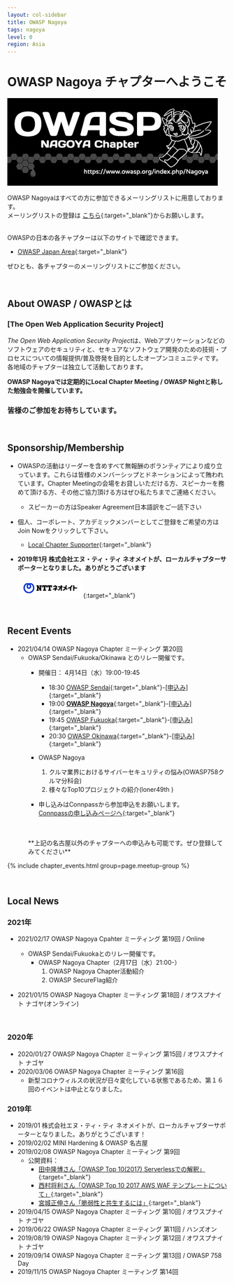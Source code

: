 ```yaml
---
layout: col-sidebar
title: OWASP Nagoya
tags: nagoya
level: 0
region: Asia
---
```


# OWASP Nagoya チャプターへようこそ<br>

<img src="assets/images/OWASPNagoyaLogo.jpg" alt="OWASP Nagoya">

OWASP Nagoyaはすべての方に参加できるメーリングリストに用意しております。<br>
メーリングリストの登録は
[こちら](https://groups.google.com/a/owasp.org/forum/?hl=ja#!forum/nagoya-chapter){:target="_blank"}からお願いします。<br>
<br>

OWASPの日本の各チャプターは以下のサイトで確認できます。<br>
* [OWASP Japan Area](https://owasp.org/chapters/#Asia){:target="_blank"}

ぜひとも、各チャプターのメーリングリストにご参加ください。

<br>

## **About OWASP / OWASPとは**

### [The Open Web Application Security Project]
*The Open Web Application Security Project*は、Webアプリケーションなどのソフトウェアのセキュリティと、セキュアなソフトウェア開発のための技術・プロセスについての情報提供/普及啓発を目的としたオープンコミュニティです。
各地域のチャプターは独立して活動しております。

**OWASP Nagoyaでは定期的にLocal Chapter Meeting / OWASP Nightと称した勉強会を開催しています。** <br>

### 皆様のご参加をお待ちしています。
<br>

## **Sponsorship/Membership**

* OWASPの活動はリーダーを含めすべて無報酬のボランティアにより成り立っています。これらは皆様のメンバーシップとドネーションによって賄われています。Chapter Meetingの会場をお貸しいただける方、スピーカーを務めて頂ける方、その他ご協力頂ける方はぜひ私たちまでご連絡ください。
   * スピーカーの方はSpeaker Agreement日本語訳をご一読下さい

* 個人、コーポレート、アカデミックメンバーとしてご登録をご希望の方はJoin Nowをクリックして下さい。
    * [Local Chapter Supporter](https://owasp.org/donate/?reponame=www-chapter-nagoya&title=OWASP+Nagoya){:target="_blank"}

* **2019年1月 株式会社エヌ・ティ・ティ ネオメイトが、ローカルチャプターサポーターとなりました。ありがとうございます**

    [<img src="assets/images/NTT-Neomeit_Logo.png" alt="NTTNeomeit">](http://www.ntt-neo.com){:target="_blank"}

<br>

## **Recent Events** 
* 2021/04/14 OWASP Nagoya Chapter ミーティング 第20回
    * OWASP Sendai/Fukuoka/Okinawa とのリレー開催です。
        * 開催日： 4月14日（水）19:00-19:45

            * 18:30  [OWASP Sendai](https://owasp.org/www-chapter-sendai/){:target="_blank"}-[[申込み]](https://owaspsendai.connpass.com/event/205896/){:target="_blank"}
            * 19:00  [**OWASP Nagoya**](https://owasp.org/www-chapter-nagoya/){:target="_blank"}-[[申込み]](https://owaspnagoya.connpass.com/event/207131/){:target="_blank"}
            * 19:45  [OWASP Fukuoka](https://owasp.org/www-chapter-fukuoka/){:target="_blank"}-[[申込み]](https://owasp-kyushu.connpass.com/event/205625/){:target="_blank"}
            * 20:30  [OWASP Okinawa](https://owasp.org/www-chapter-okinawa/){:target="_blank"}-[[申込み]](https://owasp-okinawa.connpass.com/event/205983/){:target="_blank"}

        * OWASP Nagoya
        
            1. クルマ業界におけるサイバーセキュリティの悩み(OWASP758クルマ分科会)
            2. 様々なTop10プロジェクトの紹介(loner49th )

        * 申し込みはConnpassから参加申込をお願いします。<br>
        [Connpassの申し込みページへ](https://owaspnagoya.connpass.com/event/207131/){:target="_blank"}
        <br>
        <br>
        **上記の名古屋以外のチャプターへの申込みも可能です。ぜひ登録してみてください**

{% include chapter_events.html group=page.meetup-group %}

<br>

## **Local News**

### 2021年
* 2021/02/17 OWASP Nagoya Cpahter ミーティング 第19回 / Online
    * OWASP Sendai/Fukuokaとのリレー開催です。
        * OWASP Nagoya Chapter（2月17日（水）21:00-）
            1. OWASP Nagoya Chapter活動紹介
            2. OWASP SecureFlag紹介

* 2021/01/15 OWASP Nagoya Chapter ミーティング 第18回 / オワスプナイト ナゴヤ(オンライン)
 <br>

### 2020年
* 2020/01/27 OWASP Nagoya Chapter ミーティング 第15回 / オワスプナイト ナゴヤ
* 2020/03/06 OWASP Nagoya Chapter ミーティング 第16回
  * 新型コロナウィルスの状況が日々変化している状態であるため、第１６回のイベントは中止となりました。<br>

### 2019年
* 2019/01 株式会社エヌ・ティ・ティ ネオメイトが、ローカルチャプターサポーターとなりました。ありがとうございます！
* 2019/02/02 MINI Hardening & OWASP 名古屋
* 2019/02/08 OWASP Nagoya Chapter ミーティング 第9回
    * 公開資料：
        * [田中隆博さん「OWASP Top 10(2017) Serverlessでの解釈」](https://www.slideshare.net/TakahiroTanaka/owasp-top-10-serverless){:target="_blank"}
        * [西村将利さん「OWASP Top 10 2017 AWS WAF テンプレートについて」](https://www.slideshare.net/owaspnagoya/owasp-top10-2017-aws-waf-20190208){:target="_blank"}
        * [宮城正伸さん「脆弱性と共生するには」](https://www.slideshare.net/owaspnagoya/20190208vulnstudy){:target="_blank"}
* 2019/04/15 OWASP Nagoya Chapter ミーティング 第10回 / オワスプナイト ナゴヤ
* 2019/06/22 OWASP Nagoya Chapter ミーティング 第11回 / ハンズオン
* 2019/08/19 OWASP Nagoya Chapter ミーティング 第12回 / オワスプナイト ナゴヤ
* 2019/09/14 OWASP Nagoya Chapter ミーティング 第13回 / OWASP 758 Day
* 2019/11/15 OWASP Nagoya Chapter ミーティング 第14回
